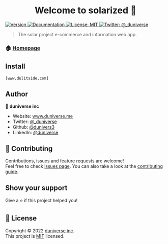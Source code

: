 <h1 align="center">Welcome to solarized 👋</h1>
<p>
  <a href="https://www.npmjs.com/package/solarized" target="_blank">
    <img alt="Version" src="https://img.shields.io/npm/v/solarized.svg">
  </a>
  <a href="https://github.com/dulitside/solarized/blob/main/README.md" target="_blank">
    <img alt="Documentation" src="https://img.shields.io/badge/documentation-yes-brightgreen.svg" />
  </a>
  <a href="https://github.com/dulitside/solarized/blob/main/LICENSE" target="_blank">
    <img alt="License: MIT" src="https://img.shields.io/badge/License-MIT-yellow.svg" />
  </a>
  <a href="https://twitter.com/\_duniverse" target="_blank">
    <img alt="Twitter: @_duniverse" src="https://img.shields.io/twitter/follow/@_duniverse.svg?style=social" />
  </a>
</p>

> The solar project e-commerce and information web app.

### 🏠 [Homepage](dulitside.com)

## Install

```sh
[www.dulitside.com]
```

## Author

👤 **duniverse inc**

* Website: www.duniverse.me
* Twitter: [@_duniverse](https://twitter.com/_duniverse)
* Github: [@dunivers3](https://github.com/dunivers3)
* LinkedIn: [@duniverse](https://linkedin.com/in/duniverse)

## 🤝 Contributing

Contributions, issues and feature requests are welcome!<br />Feel free to check [issues page](https://github.com/dulitside/solarized/issues). You can also take a look at the [contributing guide](https://github.com/dulitside/solarized/pulls).

## Show your support

Give a ⭐️ if this project helped you!

## 📝 License

Copyright © 2022 [duniverse inc](https://github.com/dunivers3).<br />
This project is [MIT](https://github.com/dulitside/solarized/blob/main/LICENSE) licensed.
